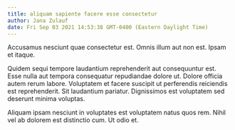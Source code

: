 ```yaml
---
title: aliquam sapiente facere esse consectetur
author: Jana Zulauf
date: Fri Sep 03 2021 14:53:38 GMT-0400 (Eastern Daylight Time)
---
```

Accusamus nesciunt quae consectetur est. Omnis illum aut non est. Ipsam et itaque.

 Quidem sequi tempore laudantium reprehenderit aut consequuntur est. Esse nulla aut tempora consequatur repudiandae dolore ut. Dolore officia autem rerum labore. Voluptatem et facere suscipit ut perferendis reiciendis est reprehenderit. Sit laudantium pariatur. Dignissimos est voluptatem sed deserunt minima voluptas.

 Aliquam ipsam nesciunt in voluptates est voluptatem natus quos rem. Nihil vel ab dolorem est distinctio cum. Ut odio et.